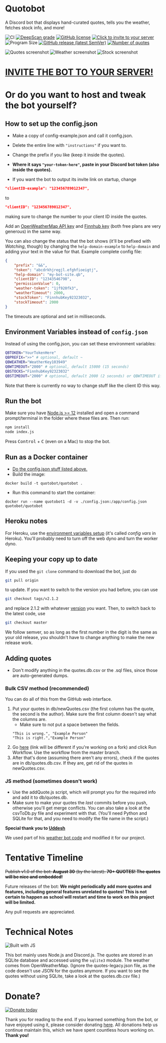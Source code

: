 # Quotobot
A Discord bot that displays hand-curated quotes, tells you the weather, fetches stock info, and more!

![CI](https://github.com/Team-Gigabyte/quotobot/workflows/CI/badge.svg) [![DeepScan grade](https://deepscan.io/api/teams/10906/projects/13838/branches/243095/badge/grade.svg)](https://deepscan.io/dashboard#view=project&tid=10906&pid=13838&bid=243095) [![GitHub license](https://img.shields.io/github/license/Team-Gigabyte/quotobot)](https://github.com/Team-Gigabyte/quotobot/blob/master/LICENSE) [![Click to invite to your server](https://img.shields.io/static/v1?label=Invite%20to&message=your%20server&color=7289DA&logo=Discord)](http://quotobot.ml) ![Program Size](https://img.shields.io/github/languages/code-size/Team-Gigabyte/quotobot) [![GitHub release (latest SemVer)](https://img.shields.io/github/v/release/Team-Gigabyte/quotobot?logo=github&sort=semver)](https://github.com/Team-Gigabyte/quotobot/releases/latest) [![Number of quotes](https://img.shields.io/badge/dynamic/yaml?color=blue&label=quotes&query=%24.count&url=https%3A%2F%2Fraw.githubusercontent.com%2FTeam-Gigabyte%2Fquotobot%2Fmaster%2Fdb%2Fquotes.count.yml)](https://github.com/Team-Gigabyte/quotobot/blob/master/db/quotes.db.csv)

![Quotes screenshot](https://raw.githubusercontent.com/Team-Gigabyte/quotobot/master/Demo%20Picture.png)
![Weather screenshot](https://raw.githubusercontent.com/Team-Gigabyte/quotobot/master/Weather%20Demo.png)
![Stock screenshot](https://raw.githubusercontent.com/Team-Gigabyte/quotobot/master/Stock%20Demo.png)


# [INVITE THE BOT TO YOUR SERVER!](http://quotobot.ml)

# Or do you want to host and tweak the bot yourself?

## How to set up the config.json
- Make a copy of config-example.json and call it config.json. 

- Delete the entire line with `"instructions"` if you want to.

- Change the prefix if you like (keep it inside the quotes). 

- **Where it says `"your-token-here"`, paste in your Discord bot token (also inside the quotes).**

- If you want the bot to output its invite link on startup, change
```json
"clientID-example": "123456789012347",
```
to
```json
"clientID": "123456789012347",
```

making sure to change the number to your client ID inside the quotes.

Add an [OpenWeatherMap API key](https://openweathermap.org/guide#how) and [Finnhub key](https://finnhub.io) (both free plans are very generous) in the same way. 

You can also change the status that the bot shows (it'll be prefixed with *Watching*, though) by changing the `help-domain-example` to `help-domain` and adding your text in the value for that. Example complete config file:
```json
{
    "prefix": "&&",
    "token": "abcdrkhjregjl.efghfioeigtj",
    "help-domain": "my-bot-site.qb",
    "clientID": "12343546798",
    "permissionValue": 0,
    "weather-token": "1jf920fk3",
    "weatherTimeout": 2000,
    "stockToken": "FinnhubKey92323032",
    "stockTimeout": 2000
}
```
The timeouts are optional and set in milliseconds.
## Environment Variables instead of `config.json`
Instead of using the config.json, you can set these environment variables:
```bash
QBTOKEN="YourTokenHere"
QBPREFIX=">>" # optional, default ~
QBWEATHER="WeatherKey103949"
QBWTIMEOUT="2000" # optional, default 15000 (15 seconds)
QBSTOCKS="FinnhubKey92323032"
QBSTIMEOUT="2000" # optional, default 2000 (2 seconds) or QBWTIMEOUT if that is set
```
Note that there is currently no way to change stuff like the client ID this way.
## Run the bot
Make sure you have [Node.js >= 12](https://nodejs.org/) installed and open a command prompt/terminal in the folder where these files are. Then run:
```bash
npm install
node index.js
```
Press <kbd>Control</kbd> + <kbd>C</kbd> (even on a Mac) to stop the bot.
## Run as a Docker container
- [Do the config.json stuff listed above.](#how-to-set-up-the-configjson)
- Build the image:
```
docker build -t quotobot/quotobot .
```
- Run this command to start the container:
```
docker run --name quotobot1 -d -v ./config.json:/app/config.json quotobot/quotobot
```
## Heroku notes
For Heroku, use the [environment variables setup](#environment-variables-instead-of-configjson) (it's called *config vars* in Heroku). You'll probably need to turn off the web dyno and turn the worker dyno.
## Keeping your copy up to date
If you used the `git clone` command to download the bot, just do 
```bash
git pull origin
``` 
to update. If you want to switch to the version you had before, you can use
```bash
git checkout tags/v2.1.2
```
and replace 2.1.2 with whatever [version](https://github.com/Team-Gigabyte/quotobot/releases) you want. Then, to switch back to the latest code, use
```bash
git checkout master
```
We follow semver, so as long as the first number in the digit is the same as your old release, you shouldn't have to change anything to make the new release work.
## Adding quotes
- Don't modify anything in the quotes.db.csv or the .sql files, since those are auto-generated dumps.
### Bulk CSV method (recommended)
You can do all of this from the GitHub web interface.
1. Put your quotes in db/newQuotes.csv (the first column has the quote, the second is the author). Make sure the first column doesn't say what the columns are.
    - Make sure to not put a space between the fields.
    ```csv
    "This is wrong.", "Example Person"
    "This is right.","Example Person"
    ```
2. Go [here](https://github.com/Team-Gigabyte/quotobot/actions?query=workflow%3A%22CSV+convert%22) (link will be different if you're working on a fork) and click Run Workflow. Use the workflow from the master branch.
3. After that's done (assuming there aren't any errors), check if the quotes are in db/quotes.db.csv. If they are, get rid of the quotes in newQuotes.csv.
### JS method (sometimes doesn't work)
- Use the addQuote.js script, which will prompt you for the required info and add it to db/quotes.db.
- Make sure to make your quotes the *last* commits before you push, otherwise you'll get merge conflicts.
You can also take a look at the csvToDb.py file and experiment with that. (You'll need Python and SQLite for that, and you need to modify the file name in the script.)

**Special thank you to [Uddesh](https://github.com/UddeshJain)**

We used part of his [weather bot code](https://github.com/UddeshJain/Discord-Weather-Bot) and modified it for our project.

# Tentative Timeline
~~Publish v1.0 of the bot: **August 30** (by the latest): **70+ QUOTES! The quotes will be nice and embedded!**~~

Future releases of the bot: **We might periodically add more quotes and features, including general features unrelated to quotes! This is not certain to happen as school will restart and time to work on this project will be limited.**

Any pull requests are appreciated.

# Technical Notes
![Built with JS](https://img.shields.io/static/v1?label=built%20with&message=JS&color=yellow&logo=javascript)

This bot mainly uses Node.js and Discord.js. The quotes are stored in an SQLite database and accessed using the `sqlite3` module. The weather comes from OpenWeatherMap. (Ignore the quotes-legacy.json file, as the code doesn't use JSON for the quotes anymore. If you want to see the quotes without using SQLite, take a look at the quotes.db.csv file.)

# Donate?
[![Donate today](https://img.shields.io/static/v1?label=donate&message=today&color=green)](https://github.com/Team-Gigabyte/donate)

Thank you for reading to the end. If you learned something from the bot, or have enjoyed using it, please consider donating [here](https://github.com/Team-Gigabyte/donate). All donations help us continue maintain this, which we have spent countless hours working on. **Thank you!**
